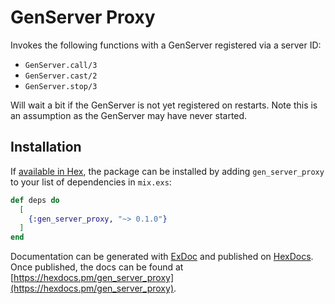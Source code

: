 # GenServer Proxy

Invokes the following functions with a GenServer registered via a server ID:

- `GenServer.call/3`
- `GenServer.cast/2`
- `GenServer.stop/3`

Will wait a bit if the GenServer is not yet registered on restarts.
Note this is an assumption as the GenServer may have never started.

## Installation

If [available in Hex](https://hex.pm/docs/publish), the package can be installed
by adding `gen_server_proxy` to your list of dependencies in `mix.exs`:

```elixir
def deps do
  [
    {:gen_server_proxy, "~> 0.1.0"}
  ]
end
```

Documentation can be generated with [ExDoc](https://github.com/elixir-lang/ex_doc)
and published on [HexDocs](https://hexdocs.pm). Once published, the docs can
be found at [https://hexdocs.pm/gen_server_proxy](https://hexdocs.pm/gen_server_proxy).
